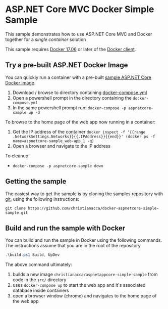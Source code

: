 # ASP.NET Core MVC Docker Simple Sample

This sample demonstrates how to use ASP.NET Core MVC and Docker together for a *single container* solution

This sample requires [Docker 17.06](https://docs.docker.com/release-notes/docker-ce) or later of the [Docker client](https://store.docker.com/editions/community/docker-ce-desktop-windows).

## Try a pre-built ASP.NET Docker Image

You can quickly run a container with a pre-built [sample ASP.NET Core Docker image](https://hub.docker.com/r/christianacca/aspnetappcore-simple-sample/).

1. Download / browse to directory containing [docker-compose.yml](docker-compose.yml)
2. Open a powershell prompt in the directory containing the `docker-compose.yml`
3. In the same powershell prompt run: `docker-compose -p aspnetcore-sample up -d`

To browse to the home page of the web app now running in a container:
1. Get the IP address of the container `docker inspect -f '{{range .NetworkSettings.Networks}}{{.IPAddress}}{{end}}' (docker ps -f name=aspnetcore-sample_web-app_1 -q)`
2. Open a browser and navigate to the IP address

To cleanup:

* `docker-compose -p aspnetcore-sample down`


## Getting the sample

The easiest way to get the sample is by cloning the samples repository with [git](https://git-scm.com/downloads), using the following instructions:

```console
git clone https://github.com/christianacca/docker-aspnetcore-simple-sample.git
```

## Build and run the sample with Docker

You can build and run the sample in Docker using the following commands. The instructions assume that you are in the root of the repository.

```powershell
.\build.ps1 Build, UpDev
```
The above command ultimately:
1. builds a new image `christianacca/aspnetappcore-simple-sample` from code in the `src/` directory
2. uses `docker-compose up` to start the web app and it's associated database inside containers
3. open a browser window (chrome) and navigates to the home page of the web app

